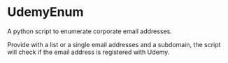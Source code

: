 # UdemyEnum
A python script to enumerate corporate email addresses.

Provide with a list or a single email addresses and a subdomain, the script will check if the email address is registered with Udemy.  
